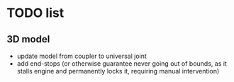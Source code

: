 # TODO list

## 3D model
* update model from coupler to universal joint
* add end-stops (or otherwise guarantee never going out of bounds, as it stalls engine and permanently locks it, requiring manual intervention)
